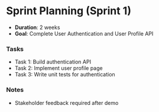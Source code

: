 # Sprint Planning (Sprint 1)

- **Duration**: 2 weeks
- **Goal**: Complete User Authentication and User Profile API

### Tasks
- Task 1: Build authentication API
- Task 2: Implement user profile page
- Task 3: Write unit tests for authentication

### Notes
- Stakeholder feedback required after demo
